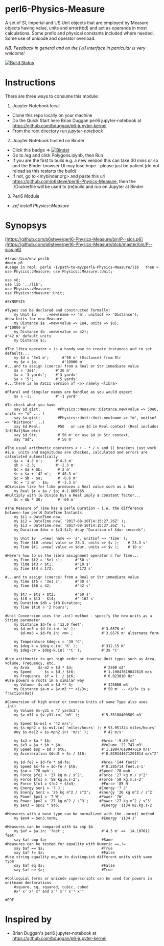 # perl6-Physics-Measure
A set of SI, Imperial and US Unit objects that are employed by Measure objects having value, units and error(tbd) and act as operands in most calculations. Some prefix and physical constants included where needed. Some use of unicode and operator overload.

*NB. Feedback in general and on the [♎️] interface in particular is very welcome!*

[![Build Status](https://travis-ci.org/p6steve/perl6-Physics-Measure.svg?branch=master)](https://travis-ci.org/p6steve/perl6-Physics-Measure)

# Instructions
There are three ways to consume this module:
1. Jupyter Notebook local
- Clone this repo locally on your machine
- Do the Quick Start here Brian Duggan perl6 jupyter-notebook at <https://github.com/bduggan/p6-jupyter-kernel>
- From the root directory run *jupyter-notebook*
2. Jupyter Notebook hosted on Binder
- Click this badge => [![Binder](https://mybinder.org/badge_logo.svg)](https://mybinder.org/v2/gh/p6steve/perl6-Physics-Measure/master)
- Go to /eg and click Polygons.ipynb, then Run
- If you are the first to build e.g. a new version this can take 30 mins or so and the Binder browser UI may lose hope - please just be patient (do not reload as this restarts the build)
- If not, go to <mybinder.org> and paste this url <https://github.com/p6steve/perl6-Physics-Measure>, then the ./Dockerfile will be used to (re)build and run on Jupyter at Binder
3. Perl6 Module
- *zef install Physics::Measure*

# Synopsys
[https://github.com/p6steve/perl6-Physics-Measure/bin/P--sics.p6](https://github.com/p6steve/perl6-Physics-Measure/blob/master/bin/P--sics.p6)

```perl6
#!/usr/bin/env perl6
#main.p6
#usage in repl: perl6 -I/path-to-my/perl6-Physics-Measure/lib   then > use Physics::Measure; use Physics::Measure::Unit;

use v6;
use lib '../lib';
use Physics::Measure;
use Physics::Measure::Unit;

#SYNOPSIS

#Types can be declared and constructed formally:
    my Unit $u     .=new(name => 'm', unitsof => 'Distance');       #new Units for new Measure
    my Distance $a .=new(value => 1e4, units => $u);                #'10000 m'
    my Distance $b .=new(value => 42);                              #'42 m' default units
    my Distance $c;
    
#The libra operator ♎️ is a handy way to create instances and to set defaults...
    my $d ♎️ '5e1 m';      #'50 m' (Distance) from Str
    my $e ♎️ $a;           #'10000 m'
#...and to assign (coerce) from a Real or Str immediate value
    $a ♎️ '3e1';        #'30 m'
    $a ♎️ '3 yards';    #'3 yards'
    $a ♎️ '5';          #'5 yards'
#...there is an ASCII version of <♎️> namely <libra> 

#Plural and Singular names are handled as you would expect
    $a ♎️ -1;           #'-1 yard'

#To check what you have
    say $d.gist;        #Physics::Measure::Distance.new(value => 50e0, units => "m" ... )
    say $u.gist;        #Physics::Unit::Unit.new(name => "m", unitsof => "Distance" ...)
    say $d.Real;        #50   or use $d in Real context (Real includes Int|Rat|Num etc)
    say $d.Str;         #'50 m' or use $d in Str context,
    say "$d";           #'50 m'

#The usual arithmetic operators < + - * / > and () brackets just work
#i.e. units and magnitudes are checked, calculated and errors are calculated automatically    
    $a ♎️ '4.3 m';      #'4.3 m' 
    $b ♎️ -2.3;         #'-2.3 m'
    $c = $a + $b;       #'2 m'
    $c = $a + '42 m';   #'46.3 m'
    $c = $b - $a;       #'-6.6 m'
    $c = '1 m' - $a;    #'-3.3 m' 
#Division like for like produces a Real value such as a Rat
    my Real $r = $a / $b; #-1.869565
#Multiply with (& Divide by) a Real imply a constant factor...
    $c = $b * 30;       #'-69 m'

#The Measure of Time has a perl6 Duration - i.e. the difference between two perl6 DateTime Instants:
    my $i1 = DateTime.now;
    my $i2 = DateTime.new( '2017-08-10T14:15:27.26Z' );
    my $i3 = DateTime.new( '2017-08-10T14:15:37.26Z' );
    my Duration $dur = $i3-$i2; #say "Duration of $dur seconds";

    my Unit $v  .=new( name => 's', unitsof => 'Time' );
    my Time $t0 .=new( value => 23.3, units => $v );    #'23.3 s'
    my Time $t1 .=new( value => $dur, units => $v );    #'10 s'
    
#Here's how to us the libra assignment operator ♎️ for Time...
    my Time $t2 ♎️ '5e1 s';      #'50 s'
    my Time $t3 ♎️ $t1;          #'10 s'
    my Time $t4 ♎️ 172;          #'172 s'

#...and to assign (coerce) from a Real or Str immediate value
    my Time $t5 ♎️ '3e1 s';      #'30 s'
    my Time $t6 ♎️ 42;           #'42 s'

    my $t7 = $t1 + $t2;         #'60 s'
    my $t8 = $t3 - $t4;         #'-162 s'
    my Duration $d8 = $t8.Duration;
    my Time $t10 ♎️ '2 hours';

#Unit Conversion uses the .in() method - specify the new units as a String parameter
    my Distance $d-fe ♎️ '12.0 feet';
    my $d-me3 = $d-fe.in( 'm' );            #'3.6576 m'
       $d-me3 = $d-fe.in: <m> ;             #'3.6576 m' alternate form

    my Temperature $deg-c ♎️ '39 °C';
    my $deg-k = $deg-c.in( 'K' );           #'312.15 K'
    my $deg-cr = $deg-k.in( '°C' );         #'39 °C'

#Use arithmetic to get high order or inverse Unit types such as Area, Volume, Frequency, etc.
    my Area    $a-m2 = $d * $d;              #'2500 m2'
    my Speed      $s = $d / $t6;             #'1.19047619047619 m/s'
    my Frequency  $f = 1  / $t6;             #'0.023810 Hz'
#Use powers & roots in a similar way
    my Volume  $v-m3 = $d ** 3;              #'125000 m3'
    my Distance $a-m = $v-m3 ** <1/3>;       #'50 m' -- <1/3> is a fraction(Rat)

#Conversion of high order or inverse Units of same Type also uses .in() 
    my Volume $v-y31 ♎️ '7 yards3';
    my $v-m31 = $v-y31.in( 'm3' );          #'5.35188400589 m3'

    my Speed $s-ms1 ♎️ '42 m/s';
    my $s-mph2 = $s-ms1.in( 'miles/hours' ); #'93.951324 miles/hours'
    #my $s-ms12 = $s-mph2.in( 'm/s' );       #'42 m/s'

    my $x2 = $a * $b;                       #Area '-9.89 m2'
    my $x3 = $a * $b * $b;                  #Volume '22.747 m3'
    my Speed $sp = $d / $t6;                #'1.19047619047619 m/s'
    my Acceleration $dsdt = $s / $t6;       #'0.028344671201814 m/s^2'

    my $d-fe2 = $d-fe * $d-fe;              #Area '144 feet2'
    my Speed $s-fe = $d-fe / $t6;           #'0.285714 feet.s-1'
    my $sm ♎️ '70 mph';                     #Speed '70 mph'
    my Force $fo2 ♎️ '27 kg m / s^2';       #Force '27 kg m / s^2'
    my Force $fo3 ♎️ '58 kg.m.s-2';         #Force '58 kg.m.s-2'
    my Force $fo1 = $fo2 + $fo3;            #Force '85 N'
    my Energy $en1 ♎️ '7 J';                #Energy '7 J'
    my Energy $en2 ♎️ '26 kg m^2 / s^2';    #Energy '26 kg m^2 / s^2'
    my Power $po1 ♎️ '7 W';                 #Power '7W'
    my Power $po2 ♎️ '27 kg m^2 / s^3';     #Power '27 kg m^2 / s^3'
    my $en3 = $po2 * $t6;                   #Energy '1134 m2.kg.s-2'

#Measures with a base type can be normalized with the .norm() method
    my $en4 = $en3.norm;                    #Energy '1134 J'

#Measures can be compared with $a cmp $b
    my $af = $a.in: 'feet';                 #'4.3 m' => '14.107612 feet'
    say $af cmp $a;                         #Same
#Measures can be tested for equality with Numeric ==,!=
    say $af == $a;                          #True
    say $af != $a;                          #False
#Use string equality eq,ne to distinguish different units with same type  
    say $af eq $a;                          #False
    say $af ne $a;                          #True

#Colloquial terms or unicode superscripts can be used for powers in unitname declarations 
    #square, sq, squared, cubic, cubed
    #x¹ x² x³ x⁴ and x⁻¹ x⁻² x⁻³ x⁻⁴

#EOF
```

# Inspired by
* Brian Duggan's perl6 jupyter-notebook at <https://github.com/bduggan/p6-jupyter-kernel>
